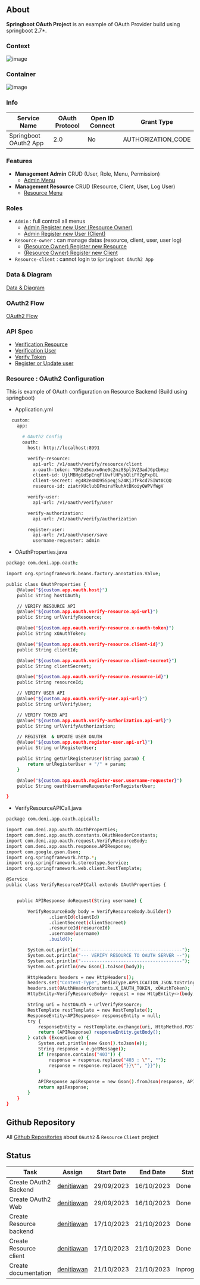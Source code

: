 ## About
**Springboot OAuth Project** is an example of OAuth Provider build using springboot 2.7*.

### Context 
![image](https://github.com/springboot-oauth2-server-project/.github/assets/11941308/9e73c681-364f-4d04-bbfb-25b73323cd82)

### Container
![image](https://github.com/springboot-oauth2-server-project/.github/assets/11941308/b2a25b2f-ffe4-4f49-a71d-ba11c354b5d0)

### Info
|Service Name|OAuth Protocol|Open ID Connect|Grant Type|
|--|--|--|--| 
|Springboot OAuth2 App| 2.0 |No|AUTHORIZATION_CODE| 

### Features
- **Management Admin** CRUD (User, Role, Menu, Permission)
  - [Admin Menu](https://github.com/springboot-oauth2-server-project/.github/blob/main/profile/pages/sc-oauth-cpanel-admin.md) 
- **Management Resource** CRUD (Resource, Client, User, Log User)
  - [Resource Menu](https://github.com/springboot-oauth2-server-project/.github/blob/main/profile/pages/sc-oauth-cpanel-resourceowner.md)

### Roles
- `Admin` : full controll all menus
  -  [Admin Register new User (Resource Owner)](https://github.com/springboot-oauth2-server-project/.github/blob/main/profile/pages/sequence-register-user-resource-owner.md)
  -  [Admin Register new User (Client)](https://github.com/springboot-oauth2-server-project/.github/blob/main/profile/pages/seq-admin-reg-new-user-client.md)  
- `Resource-owner` : can manage datas (resource, client, user, user log)
  -  [(Resource Owner) Register new Resource ](https://github.com/springboot-oauth2-server-project/.github/blob/main/profile/pages/seq-resource-owner-reg-new-resource.md)
  -  [(Resource Owner) Register new Client ](https://github.com/springboot-oauth2-server-project/.github/blob/main/profile/pages/seq-resource-owner-regitster-new-client.md)
- `Resource-client` : cannot login to `Springboot OAuth2 App`

### Data & Diagram
[Data & Diagram](https://github.com/springboot-oauth2-server-project/.github/blob/main/profile/pages/model-design-example-data.md)

### OAuth2 Flow
[OAuth2 Flow](https://github.com/springboot-oauth2-server-project/.github/blob/main/profile/pages/seq-oauth2-flow.md)

### API Spec
- [Verification Resource](https://github.com/springboot-oauth2-server-project/.github/blob/main/profile/pages/api-verify-resource.md) 
- [Verification User](https://github.com/springboot-oauth2-server-project/.github/blob/main/profile/pages/api-verify-user.md)  
- [Verify Token](https://github.com/springboot-oauth2-server-project/.github/blob/main/profile/pages/api-verify-token.md)  
- [Register or Update user](https://github.com/springboot-oauth2-server-project/.github/blob/main/profile/pages/api-registration-update-user.md)

### Resource : OAuth2 Configuration 
This is example of OAuth configuration on Resource Backend (Build using springboot)
- Application.yml
```bash
  custom:  
    app:

      # OAuth2 Config
      oauth:
        host: http://localhost:8991

        verify-resource:
          api-url: /v1/oauth/verify/resource/client
          x-oauth-token: YDR2u5ouxw0ne0c2nz8Spl3VZ3adJGpCbHpz
          client-id: UjlMBHgUdSpEnqFlUwflHPybQliFfZgPxpGL
          client-secreet: eg4R2e4ND95SpeqjS24KjJfPkcd7SIWt0CQQ
          resource-id: ziatrXUclubDFmiraYkuhAtBKoiyQWPVfWgV

        verify-user:
          api-url: /v1/oauth/verify/user

        verify-authorization:
          api-url: /v1/oauth/verify/authorization

        register-user:
          api-url: /v1/oauth/user/save
          username-requester: admin
```

- OAuthProperties.java
```bash
package com.deni.app.oauth;

import org.springframework.beans.factory.annotation.Value;

public class OAuthProperties {
    @Value("${custom.app.oauth.host}")
    public String hostOAuth;

    // VERIFY RESOURCE API
    @Value("${custom.app.oauth.verify-resource.api-url}")
    public String urlVerifyResource;

    @Value("${custom.app.oauth.verify-resource.x-oauth-token}")
    public String xOAuthToken;

    @Value("${custom.app.oauth.verify-resource.client-id}")
    public String clientId;

    @Value("${custom.app.oauth.verify-resource.client-secreet}")
    public String clientSecreet;

    @Value("${custom.app.oauth.verify-resource.resource-id}")
    public String resourceId;

    // VERIFY USER API
    @Value("${custom.app.oauth.verify-user.api-url}")
    public String urlVerifyUser;

    // VERIFY TOKEB API
    @Value("${custom.app.oauth.verify-authorization.api-url}")
    public String urlVerifyAuthorization;

    // REGISTER  & UPDATE USER OAUTH
    @Value("${custom.app.oauth.register-user.api-url}")
    public String urlRegisterUser;

    public String getUrlRegisterUser(String param) {
        return urlRegisterUser + "/" + param;
    }

    @Value("${custom.app.oauth.register-user.username-requester}")
    public String oauthUsernameRequesterForRegisterUser;

}    
```

- VerifyResourceAPICall.java
```bash
package com.deni.app.oauth.apicall;

import com.deni.app.oauth.OAuthProperties;
import com.deni.app.oauth.constants.OAuthHeaderConstants;
import com.deni.app.oauth.request.VerifyResourceBody;
import com.deni.app.oauth.response.APIResponse;
import com.google.gson.Gson;
import org.springframework.http.*;
import org.springframework.stereotype.Service;
import org.springframework.web.client.RestTemplate;

@Service
public class VerifyResourceAPICall extends OAuthProperties {


    public APIResponse doRequest(String username) {

        VerifyResourceBody body = VerifyResourceBody.builder()
                .clientId(clientId)
                .clientSecreet(clientSecreet)
                .resourceId(resourceId)
                .username(username)
                .build();

        System.out.println("--------------------------------------");
        System.out.println("--- VERIFY RESOURCE TO OAUTH SERVER --");
        System.out.println("--------------------------------------");
        System.out.println(new Gson().toJson(body));

        HttpHeaders headers = new HttpHeaders();
        headers.set("Content-Type", MediaType.APPLICATION_JSON.toString());
        headers.set(OAuthHeaderConstants.X_OAUTH_TOKEN, xOAuthToken);
        HttpEntity<VerifyResourceBody> request = new HttpEntity<>(body, headers);

        String uri = hostOAuth + urlVerifyResource;
        RestTemplate restTemplate = new RestTemplate();
        ResponseEntity<APIResponse> responseEntity = null;
        try {
            responseEntity = restTemplate.exchange(uri, HttpMethod.POST, request, APIResponse.class);
            return (APIResponse) responseEntity.getBody();
        } catch (Exception e) {
            System.out.println(new Gson().toJson(e));
            String response = e.getMessage();
            if (response.contains("403")) {
                response = response.replace("403 : \"", "");
                response = response.replace("}}\"", "}}");
            }

            APIResponse apiResponse = new Gson().fromJson(response, APIResponse.class);
            return apiResponse;
        }
    }
}
```


## Github Repository
All [Github Repositories](https://github.com/springboot-oauth2-server-project/.github/blob/main/profile/pages/github-repository.md) about `OAuth2` & `Resource` `Client` project

## Status
|Task|Assign|Start Date|End Date|Status|
|--|--|--|--|--|
|Create OAuth2 Backend|[denitiawan](https://github.com/denitiawan)|29/09/2023|16/10/2023|Done|
|Create OAuth2 Web|[denitiawan](https://github.com/denitiawan)|29/09/2023|16/10/2023|Done|
|Create Resource backend|[denitiawan](https://github.com/denitiawan)|17/10/2023|21/10/2023|Done|
|Create Resource client|[denitiawan](https://github.com/denitiawan)|17/10/2023|21/10/2023|Done|
|Create documentation|[denitiawan](https://github.com/denitiawan)|21/10/2023|21/10/2023|Inprogress|
